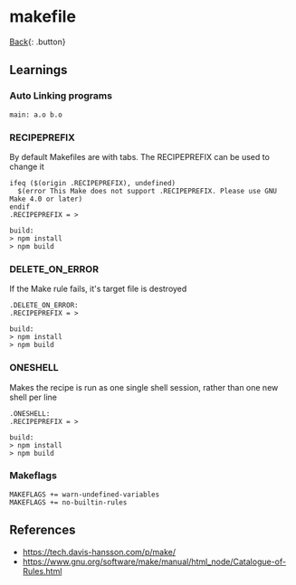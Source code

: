 # makefile

[Back](../index.md){: .button}

## Learnings

### Auto Linking programs

```make
main: a.o b.o
```

### RECIPEPREFIX

By default Makefiles are with tabs. The RECIPEPREFIX can be used to change
it

```make
ifeq ($(origin .RECIPEPREFIX), undefined)
  $(error This Make does not support .RECIPEPREFIX. Please use GNU Make 4.0 or later)
endif
.RECIPEPREFIX = >

build:
> npm install
> npm build
```

### DELETE_ON_ERROR

If the Make rule fails, it's target file is destroyed

```make
.DELETE_ON_ERROR:
.RECIPEPREFIX = >

build:
> npm install
> npm build
```

### ONESHELL

Makes the recipe is run as one single shell session, rather than one new shell per line

```make
.ONESHELL:
.RECIPEPREFIX = >

build:
> npm install
> npm build
```

### Makeflags

```make
MAKEFLAGS += warn-undefined-variables
MAKEFLAGS += no-builtin-rules
```

## References

- https://tech.davis-hansson.com/p/make/
- https://www.gnu.org/software/make/manual/html_node/Catalogue-of-Rules.html
